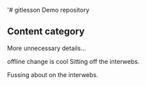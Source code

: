 '# gitlesson
Demo repository

## Content category

More unnecessary details...

offline change is cool
Sitting off the interwebs.

Fussing about on the interwebs.
